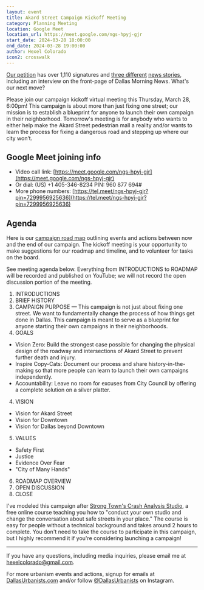 ```yaml
---
layout: event
title: Akard Street Campaign Kickoff Meeting
category: Planning Meeting
location: Google Meet
location_url: https://meet.google.com/ngs-hpyj-gjr
start_date: 2024-03-28 18:00:00
end_date: 2024-03-28 19:00:00
author: Hexel Colorado
icon2: crosswalk
---
```

[Our petition](https://www.change.org/p/pedestrianize-akard-street-in-downtown-dallas-elm-main-commerce?utm_medium=custom_url&utm_source=share_petition&recruited_by_id=136b6e40-449e-11e9-ab38-2b1f37a8ecc3) has over 1,110 signatures and [three different](https://cw33.com/news/local/pedistrianize-akard-street-a-new-petition-says-yes/) [news stories](https://dallasexpress.com/city/demands-grow-for-pedestrian-zones-after-fatality/), including an interview on the front-page of Dallas Morning News. What's our next move?

Please join our campaign kickoff virtual meeting this Thursday, March 28, 6:00pm! This campaign is about more than just fixing one street; our mission is to establish a blueprint for anyone to launch their own campaign in their neighborhood. Tomorrow's meeting is for anybody who wants to either help make the Akard Street pedestrian mall a reality and/or wants to learn the process for fixing a dangerous road and stepping up where our city won’t.

## Google Meet joining info
- Video call link: [https://meet.google.com/ngs-hpyj-gjr](https://meet.google.com/ngs-hpyj-gjr)
- Or dial: ‪(US) +1 405-346-8234‬ PIN: ‪960 877 694‬#
- More phone numbers: [https://tel.meet/ngs-hpyj-gjr?pin=7299956925636](https://tel.meet/ngs-hpyj-gjr?pin=7299956925636)

## Agenda

Here is our [campaign road map](https://miro.com/app/board/uXjVNgGSLE0=/?share_link_id=395609819804) outlining events and actions between now and the end of our campaign. The kickoff meeting is your opportunity to make suggestions for our roadmap and timeline, and to volunteer for tasks on the board.

See meeting agenda below. Everything from INTRODUCTIONS to ROADMAP will be recorded and published on YouTube; we will not record the open discussion portion of the meeting.

1. INTRODUCTIONS
2. BRIEF HISTORY
2. CAMPAIGN PURPOSE — This campaign is not just about fixing one street. We want to fundamentally change the process of how things get done in Dallas. This campaign is meant to serve as a blueprint for anyone starting their own campaigns in their neighborhoods.  
3. GOALS
- Vision Zero: Build the strongest case possible for changing the physical design of the roadway and intersections of Akard Street to prevent further death and injury.
- Inspire Copy-Cats: Document our process and share history-in-the-making so that more people can learn to launch their own campaigns independently.
- Accountability: Leave no room for excuses from City Council by offering a complete solution on a silver platter.
4. VISION
- Vision for Akard Street
- Vision for Downtown
- Vision for Dallas beyond Downtown
5. VALUES
- Safety First
- Justice
- Evidence Over Fear
- "City of Many Hands"
6. ROADMAP OVERVIEW
7. OPEN DISCUSSION
8. CLOSE

I've modeled this campaign after [Strong Town's Crash Analysis Studio](https://academy.strongtowns.org/p/starting-your-own-crash-analysis-studio), a free online course teaching you how to "conduct your own studio and change the conversation about safe streets in your place." The course is easy for people without a technical background and takes around 2 hours to complete. You don't need to take the course to participate in this campaign, but I highly recommend it if you're considering launching a campaign!

---

If you have any questions, including media inquiries, please email me at hexelcolorado@gmail.com.

For more urbanism events and actions, signup for emails at [DallasUrbanists.com](https://thisdallaslife.com/) and/or follow [@DallasUrbanists](https://www.instagram.com/dallasurbanists) on Instagram.